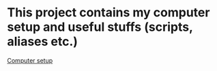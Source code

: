 # This project contains my computer setup and useful stuffs (scripts, aliases etc.)

[Computer setup](computer-setup/README.md)

